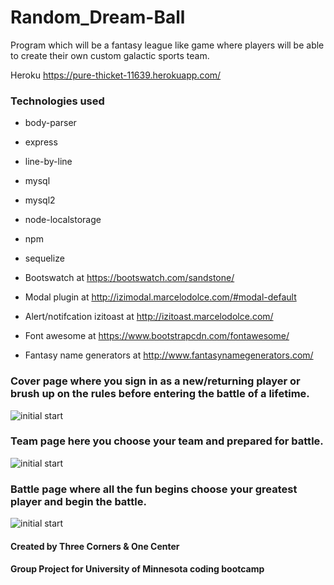 # Random_Dream-Ball
Program which will be a fantasy league like game where players will be able to create their own custom galactic sports team. 

Heroku https://pure-thicket-11639.herokuapp.com/

### Technologies used
- body-parser
- express
- line-by-line
- mysql
- mysql2
- node-localstorage
- npm
- sequelize

- Bootswatch at https://bootswatch.com/sandstone/
- Modal plugin at http://izimodal.marcelodolce.com/#modal-default  
- Alert/notifcation izitoast at http://izitoast.marcelodolce.com/
- Font awesome at https://www.bootstrapcdn.com/fontawesome/
- Fantasy name generators at http://www.fantasynamegenerators.com/


### Cover page where you sign in as a new/returning player or brush up on the rules before entering the battle of a lifetime.  
![initial start](/screenshots/coverscreen.png)


### Team page here you choose your team and prepared for battle.
![initial start](/screenshots/teamEdit.png)


### Battle page where all the fun begins choose your greatest player and begin the battle.
![initial start](/screenshots/Battle.png)


#### Created by Three Corners & One Center 
#### Group Project for University of Minnesota coding bootcamp
